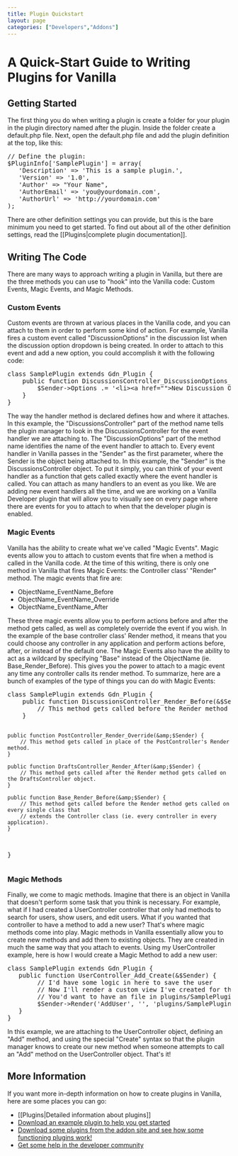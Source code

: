 ```yaml
---
title: Plugin Quickstart
layout: page
categories: ["Developers","Addons"]
---
```


<h1>A Quick-Start Guide to Writing Plugins for Vanilla</h1>
<h2>Getting Started</h2>
<p>The first thing you do when writing a plugin is create a folder for your plugin in the plugin directory named after the plugin. Inside the folder create a default.php file. Next, open the default.php file and add the plugin definition at the top, like this:</p>
<pre lang="php">// Define the plugin:
$PluginInfo['SamplePlugin'] = array(
   'Description' =&gt; 'This is a sample plugin.',
   'Version' =&gt; '1.0',
   'Author' =&gt; "Your Name",
   'AuthorEmail' =&gt; 'you@yourdomain.com',
   'AuthorUrl' =&gt; 'http://yourdomain.com'
);</pre>
<p>There are other definition settings you can provide, but this is the bare minimum you need to get started. To find out about all of the other definition settings, read the [[Plugins|complete plugin documentation]].</p>
<h2>Writing The Code</h2>
<p>There are many ways to approach writing a plugin in Vanilla, but there are the three methods you can use to "hook" into the Vanilla code: Custom Events, Magic Events, and Magic Methods.</p>
<h3>Custom Events</h3>
<p>Custom events are thrown at various places in the Vanilla code, and you can attach to them in order to perform some kind of action. For example, Vanilla fires a custom event called "DiscussionOptions" in the discussion list when the discussion option dropdown is being created. In order to attach to this event and add a new option, you could accomplish it with the following code:</p>
<pre lang="php">class SamplePlugin extends Gdn_Plugin {
    public function DiscussionsController_DiscussionOptions_Handler(&amp;$Sender) {
        $Sender-&gt;Options .= '&lt;li&gt;&lt;a href=""&gt;New Discussion Option&lt;/a&gt;&lt;/li&gt;';
    }
}</pre>
<p>The way the handler method is declared defines how and where it attaches. In this example, the "DiscussionsController" part of the method name tells the plugin manager to look in the DiscussionsController for the event handler we are attaching to. The "DiscussionOptions" part of the method name identifies the name of the event handler to attach to. Every event handler in Vanilla passes in the "Sender" as the first parameter, where the Sender is the object being attached to. In this example, the "Sender" is the DiscussionsController object. To put it simply, you can think of your event handler as a function that gets called exactly where the event handler is called. You can attach as many handlers to an event as you like. We are adding new event handlers all the time, and we are working on a Vanilla Developer plugin that will allow you to visually see on every page where there are events for you to attach to when that the developer plugin is enabled.</p>
<h3>Magic Events</h3>
<p>Vanilla has the ability to create what we've called "Magic Events". Magic events allow you to attach to custom events that fire when a method is called in the Vanilla code. At the time of this writing, there is only one method in Vanilla that fires Magic Events: the Controller class' "Render" method. The magic events that fire are:</p>
<ul>
<li>ObjectName_EventName_Before</li>
<li>ObjectName_EventName_Override</li>
<li>ObjectName_EventName_After</li>
</ul>
<p>These three magic events allow you to perform actions before and after the method gets called, as well as completely override the event if you wish. In the example of the base controller class' Render method, it means that you could choose any controller in any application and perform actions before, after, or instead of the default one. The Magic Events also have the ability to act as a wildcard by specifying "Base" instead of the ObjectName (ie. Base_Render_Before). This gives you the power to attach to a magic event any time any controller calls its render method. To summarize, here are a bunch of examples of the type of things you can do with Magic Events:</p>
<pre lang="php">class SamplePlugin extends Gdn_Plugin {
    public function DiscussionsController_Render_Before(&amp;$Sender) {
        // This method gets called before the Render method gets called on the DiscussionsController object.
    }

    public function PostController_Render_Override(&amp;$Sender) {
        // This method gets called in place of the PostController's Render method.
    }

    public function DraftsController_Render_After(&amp;$Sender) {
        // This method gets called after the Render method gets called on the DraftsController object.
    }

    public function Base_Render_Before(&amp;$Sender) {
        // This method gets called before the Render method gets called on every single class that
        // extends the Controller class (ie. every controller in every application).
    }
}</pre>
<h3>Magic Methods</h3>
<p>Finally, we come to magic methods. Imagine that there is an object in Vanilla that doesn't perform some task that you think is necessary. For example, what if I had created a UserController controller that only had methods to search for users, show users, and edit users. What if you wanted that controller to have a method to add a new user? That's where magic methods come into play. Magic methods in Vanilla essentially allow you to create new methods and add them to existing objects. They are created in much the same way that you attach to events. Using my UserController example, here is how I would create a Magic Method to add a new user:</p>
<pre lang="php">class SamplePlugin extends Gdn_Plugin {
   public function UserController_Add_Create(&amp;$Sender) {
        // I'd have some logic in here to save the user
        // Now I'll render a custom view I've created for this new method.<br />        // You'd want to have an file in plugins/SamplePlugin/views/adduser.php.<br />        $Sender-&gt;Render('AddUser', '', 'plugins/SamplePlugin');
   }
}</pre>
<p>In this example, we are attaching to the UserController object, defining an "Add" method, and using the special "Create" syntax so that the plugin manager knows to create our new method when someone attempts to call an "Add" method on the UserController object. That's it!</p>
<h2>More Information</h2>
<p>If you want more in-depth information on how to create plugins in Vanilla, here are some places you can go:</p>
<ul>
<li>[[Plugins|Detailed information about plugins]]</li>
<li><a href="http://www.vanillaforums.org/addon/example-plugin-1.0">Download an example plugin to help you get started</a></li>
<li><a href="../../addons">Download some plugins from the addon site and see how some functioning plugins work!</a></li>
<li><a href="../../discussions">Get some help in the developer community</a></li>
</ul>
